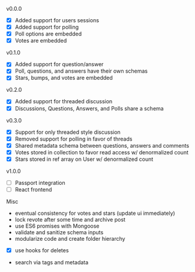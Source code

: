 v0.0.0
- [x] Added support for users sessions
- [x] Added support for polling
- [x] Poll options are embedded
- [x] Votes are embedded

v0.1.0
- [x] Added support for question/answer
- [x] Poll, questions, and answers have their own schemas
- [x] Stars, bumps, and votes are embedded

v0.2.0
- [x] Added support for threaded discussion
- [x] Discussions, Questions, Answers, and Polls share a schema

v0.3.0
- [x] Support for only threaded style discussion
- [x] Removed support for polling in favor of threads
- [x] Shared metadata schema between questions, answers and comments
- [x] Votes stored in collection to favor read access w/ denormalized count
- [x] Stars stored in ref array on User w/ denormalized count

v1.0.0
- [ ] Passport integration
- [ ] React frontend

Misc
- eventual consistency for votes and stars (update ui immediately)
- lock revote after some time and archive post
- use ES6 promises with Mongoose
- validate and sanitize schema inputs
- modularize code and create folder hierarchy
- [x] use hooks for deletes
- search via tags and metadata
